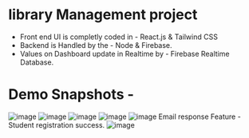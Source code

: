 # library Management project
- Front end UI is completly coded in - React.js & Tailwind CSS
- Backend is Handled by the - Node & Firebase.
- Values on Dashboard update in Realtime by  - Firebase Realtime Database.

# Demo Snapshots - 

![image](https://github.com/ashu-sh/react-library-management/assets/102554445/87e388cb-2455-4d62-9ed5-b60f9a697061)
![image](https://github.com/ashu-sh/react-library-management/assets/102554445/fb31bc60-3304-4f05-8512-25917ab99899)
![image](https://github.com/ashu-sh/react-library-management/assets/102554445/621086e1-270b-47c7-bb62-8154ec4c4e18)
![image](https://github.com/ashu-sh/react-library-management/assets/102554445/d66b7999-062a-407c-89f2-c3d6ad6946df)
![image](https://github.com/ashu-sh/react-library-management/assets/102554445/72576985-38e6-467e-a5d7-22997e912ee7)
Email response Feature - Student registration success.
![image](https://github.com/ashu-sh/react-library-management/assets/102554445/ef1f20dc-ca2b-4461-aaa9-f7f8d1424477)








